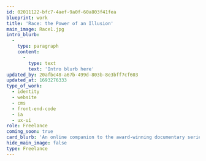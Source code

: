 ```yaml
---
id: 02011122-bfc7-4aef-9a0f-60a803f41fea
blueprint: work
title: 'Race: the Power of an Illusion'
main_image: Race1.jpg
intro_blurb:
  -
    type: paragraph
    content:
      -
        type: text
        text: 'Intro blurb here'
updated_by: 20afbc48-a67b-499d-803b-8e3bff7cf603
updated_at: 1693276333
type_of_work:
  - identity
  - website
  - cms
  - front-end-code
  - ia
  - ux-ui
role: Freelance
coming_soon: true
card_blurb: 'An online companion to the award-winning documentary series by California Newsreel'
hide_main_image: false
type: Freelance
---
```


